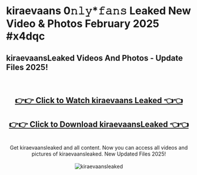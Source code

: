 # kiraevaans 0𝚗𝚕𝚢*𝚏𝚊𝚗𝚜 Leaked New Video & Photos February 2025 #x4dqc

<h2>kiraevaansLeaked Videos And Photos - Update Files 2025!</h2>
<br>
<div align="center">
<h2><a href="https://mediaupload.pro?title=kiraevaans&ref=11F" rel="nofollow">👉👉 Click to Watch kiraevaans Leaked 👈👈</a></h2>
<h2><a href="https://mediaupload.pro?title=kiraevaans&ref=11F" rel="nofollow">👉👉 Click to Download kiraevaansLeaked 👈👈</a></h2>
<br>
Get kiraevaansleaked and all content. Now you can access all videos and pictures of kiraevaansleaked. New Updated Files 2025!
<br>
<br>
<a href="https://mediaupload.pro?title=kiraevaans&ref=11F" rel="nofollow" data-target="animated-image.originalLink"><img src="https://i.ibb.co/Gkj2r4b/banner.png" alt="kiraevaansleaked" style="max-width: 100%; display: inline-block;" data-target="animated-image.originalImage"></a>
</div>
<br>

